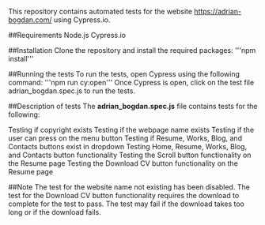 This repository contains automated tests for the website https://adrian-bogdan.com/ using Cypress.io.

##Requirements
Node.js
Cypress.io

##Installation
Clone the repository and install the required packages:
'''npm install'''

##Running the tests
To run the tests, open Cypress using the following command:
'''npm run cy:open'''
Once Cypress is open, click on the test file adrian_bogdan.spec.js to run the tests.

##Description of tests
The **adrian_bogdan.spec.js** file contains tests for the following:

Testing if copyright exists
Testing if the webpage name exists
Testing if the user can press on the menu button
Testing if Resume, Works, Blog, and Contacts buttons exist in dropdown
Testing Home, Resume, Works, Blog, and Contacts button functionality
Testing the Scroll button functionality on the Resume page
Testing the Download CV button functionality on the Resume page

##Note
The test for the website name not existing has been disabled.
The test for the Download CV button functionality requires the download to complete for the test to pass. The test may fail if the download takes too long or if the download fails.
